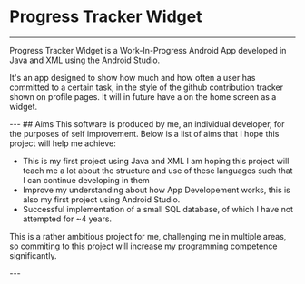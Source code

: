 # Progress Tracker Widget
---
<p>Progress Tracker Widget is a Work-In-Progress Android App developed in Java and XML using the Android Studio.</p>



<p>It's an app designed to show how much and how often a user has committed to a certain task, in the style of the github contribution tracker shown on profile pages. It will in future have a on the home screen as a widget.</p>
---
## Aims
This software is produced by me, an individual developer, for the purposes of self improvement. Below is a list of aims that I hope this project will help me achieve:

* This is my first project using Java and XML I am hoping this project will teach me a lot about the structure and use of these languages such that I can continue developing in them
* Improve my understanding about how App Developement works, this is also my first project using Android Studio.
* Successful implementation of a small SQL database, of which I have not attempted for ~4 years.
<p>This is a rather ambitious project for me, challenging me in multiple areas, so commiting to this project will increase my programming competence significantly.</p>
---


